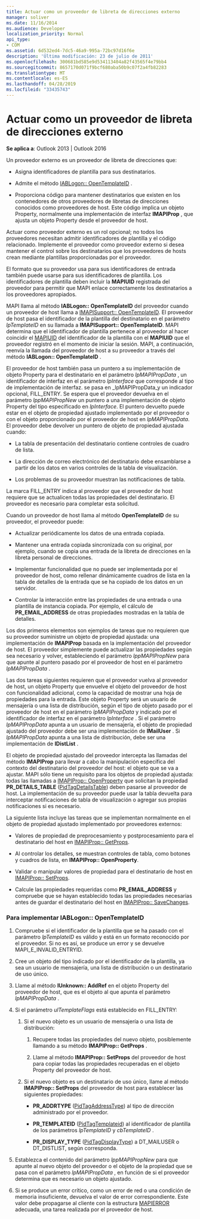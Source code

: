 ```yaml
---
title: Actuar como un proveedor de libreta de direcciones externo
manager: soliver
ms.date: 11/16/2014
ms.audience: Developer
localization_priority: Normal
api_type:
- COM
ms.assetid: 6d532ed4-7dc5-46a9-995a-72bc97d16f6e
description: 'Última modificación: 23 de julio de 2011'
ms.openlocfilehash: 300681bd585e9d534113404a82f43565f4e79bb4
ms.sourcegitcommit: 8657170d071f9bcf680aba50b9c07f2a4fb82283
ms.translationtype: MT
ms.contentlocale: es-ES
ms.lasthandoff: 04/28/2019
ms.locfileid: "33435743"
---
```

# <a name="acting-as-a-foreign-address-book-provider"></a>Actuar como un proveedor de libreta de direcciones externo

**Se aplica a**: Outlook 2013 | Outlook 2016 
  
Un proveedor externo es un proveedor de libreta de direcciones que: 
  
- Asigna identificadores de plantilla para sus destinatarios.
    
- Admite el método [IABLogon:: OpenTemplateID](iablogon-opentemplateid.md) . 
    
- Proporciona código para mantener destinatarios que existen en los contenedores de otros proveedores de libretas de direcciones conocidos como proveedores de host. Este código implica un objeto Property, normalmente una implementación de interfaz **IMAPIProp** , que ajusta un objeto Property desde el proveedor de host. 
    
Actuar como proveedor externo es un rol opcional; no todos los proveedores necesitan admitir identificadores de plantilla y el código relacionado. Implemente el proveedor como proveedor externo si desea mantener el control sobre los destinatarios que los proveedores de hosts crean mediante plantillas proporcionadas por el proveedor. 
  
El formato que su proveedor usa para sus identificadores de entrada también puede usarse para sus identificadores de plantilla. Los identificadores de plantilla deben incluir la **MAPIUID** registrada del proveedor para permitir que MAPI enlace correctamente los destinatarios a los proveedores apropiados. 
  
MAPI llama al método **IABLogon:: OpenTemplateID** del proveedor cuando un proveedor de host llama a [IMAPISupport:: OpenTemplateID](imapisupport-opentemplateid.md). El proveedor de host pasa el identificador de la plantilla del destinatario en el parámetro _lpTemplateID_ en su llamada a **IMAPISupport:: OpenTemplateID**. MAPI determina que el identificador de plantilla pertenece al proveedor al hacer coincidir el [MAPIUID](mapiuid.md) del identificador de la plantilla con el **MAPIUID** que el proveedor registró en el momento de iniciar la sesión. MAPI, a continuación, reenvía la llamada del proveedor de host a su proveedor a través del método **IABLogon:: OpenTemplateID** . 
  
El proveedor de host también pasa un puntero a su implementación de objeto Property para el destinatario en el parámetro _lpMAPIPropData_ , un identificador de interfaz en el parámetro _lpInterface_ que corresponde al tipo de implementación de interfaz. se pasa en _lpMAPIPropData_y un indicador opcional, FILL_ENTRY. Se espera que el proveedor devuelva en el parámetro _lppMAPIPropNew_ un puntero a una implementación de objeto Property del tipo especificado en _lpInterface_. El puntero devuelto puede estar en el objeto de propiedad ajustado implementado por el proveedor o con el objeto proporcionado por el proveedor de host en _lpMAPIPropData_. El proveedor debe devolver un puntero de objeto de propiedad ajustada cuando:
  
- La tabla de presentación del destinatario contiene controles de cuadro de lista.
    
- La dirección de correo electrónico del destinatario debe ensamblarse a partir de los datos en varios controles de la tabla de visualización.
    
- Los problemas de su proveedor muestran las notificaciones de tabla.
    
La marca FILL_ENTRY indica al proveedor que el proveedor de host requiere que se actualicen todas las propiedades del destinatario. El proveedor es necesario para completar esta solicitud.
  
Cuando un proveedor de host llama al método **OpenTemplateID** de su proveedor, el proveedor puede: 
  
- Actualizar periódicamente los datos de una entrada copiada.
    
- Mantener una entrada copiada sincronizada con su original, por ejemplo, cuando se copia una entrada de la libreta de direcciones en la libreta personal de direcciones.
    
- Implementar funcionalidad que no puede ser implementada por el proveedor de host, como rellenar dinámicamente cuadros de lista en la tabla de detalles de la entrada que se ha copiado de los datos en un servidor.
    
- Controlar la interacción entre las propiedades de una entrada o una plantilla de instancia copiada. Por ejemplo, el cálculo de **PR_EMAIL_ADDRESS** de otras propiedades mostradas en la tabla de detalles. 
    
Los dos primeros elementos son ejemplos de tareas que no requieren que su proveedor suministre un objeto de propiedad ajustada: una implementación de **IMAPIProp** basada en la implementación del proveedor de host. El proveedor simplemente puede actualizar las propiedades según sea necesario y volver, estableciendo el parámetro _lppMAPIPropNew_ para que apunte al puntero pasado por el proveedor de host en el parámetro _lpMAPIPropData_ . 
  
Las dos tareas siguientes requieren que el proveedor vuelva al proveedor de host, un objeto Property que envuelve el objeto del proveedor de host con funcionalidad adicional, como la capacidad de mostrar una hoja de propiedades para la entrada. Este objeto Property será un usuario de mensajería o una lista de distribución, según el tipo de objeto pasado por el proveedor de host en el parámetro _lpMAPIPropData_ y indicado por el identificador de interfaz en el parámetro _lpInterface_ . Si el parámetro _lpMAPIPropData_ apunta a un usuario de mensajería, el objeto de propiedad ajustado del proveedor debe ser una implementación de **IMailUser** . Si _lpMAPIPropData_ apunta a una lista de distribución, debe ser una implementación de **IDistList** . 
  
El objeto de propiedad ajustado del proveedor intercepta las llamadas del método **IMAPIProp** para llevar a cabo la manipulación específica del contexto del destinatario del proveedor del host: el objeto que se va a ajustar. MAPI sólo tiene un requisito para los objetos de propiedad ajustada: todas las llamadas a [IMAPIProp:: OpenProperty](imapiprop-openproperty.md) que solicitan la propiedad **PR_DETAILS_TABLE** ([PidTagDetailsTable](pidtagdetailstable-canonical-property.md)) deben pasarse al proveedor de host. La implementación de su proveedor puede usar la tabla devuelta para interceptar notificaciones de tabla de visualización o agregar sus propias notificaciones si es necesario. 
  
La siguiente lista incluye las tareas que se implementan normalmente en el objeto de propiedad ajustado implementado por proveedores externos:
  
- Valores de propiedad de preprocesamiento y postprocesamiento para el destinatario del host en [IMAPIProp:: GetProps](imapiprop-getprops.md).
    
- Al controlar los detalles, se muestran controles de tabla, como botones y cuadros de lista, en **IMAPIProp:: OpenProperty**.
    
- Validar o manipular valores de propiedad para el destinatario de host en [IMAPIProp:: SetProps](imapiprop-setprops.md).
    
- Calcule las propiedades requeridas como **PR_EMAIL_ADDRESS** y compruebe que se hayan establecido todas las propiedades necesarias antes de guardar el destinatario del host en [IMAPIProp:: SaveChanges](imapiprop-savechanges.md).
    
### <a name="to-implement-iablogonopentemplateid"></a>Para implementar IABLogon:: OpenTemplateID
  
1. Compruebe si el identificador de la plantilla que se ha pasado con el parámetro _lpTemplateID_ es válido y está en un formato reconocido por el proveedor. Si no es así, se produce un error y se devuelve MAPI_E_INVALID_ENTRYID. 
    
2. Cree un objeto del tipo indicado por el identificador de la plantilla, ya sea un usuario de mensajería, una lista de distribución o un destinatario de uso único. 
    
3. Llame al método **IUnknown:: AddRef** en el objeto Property del proveedor de host, que es el objeto al que apunta el parámetro _lpMAPIPropData_ . 
    
4. Si el parámetro _ulTemplateFlags_ está establecido en FILL_ENTRY: 
    
   1. Si el nuevo objeto es un usuario de mensajería o una lista de distribución:
      
      1. Recupere todas las propiedades del nuevo objeto, posiblemente llamando a su método **IMAPIProp:: GetProps** . 
          
      2. Llame al método **IMAPIProp:: SetProps** del proveedor de host para copiar todas las propiedades recuperadas en el objeto Property del proveedor de host. 
      
   2. Si el nuevo objeto es un destinatario de uso único, llame al método **IMAPIProp:: SetProps** del proveedor de host para establecer las siguientes propiedades: 
      
      - **PR_ADDRTYPE** ([PidTagAddressType](pidtagaddresstype-canonical-property.md)) al tipo de dirección administrado por el proveedor.
        
      - **PR\_TEMPLATEID** ([PidTagTemplateid](pidtagtemplateid-canonical-property.md)) al identificador de plantilla de los parámetros _lpTemplateID_ y _cbTemplateID_ . 
        
      - **PR_DISPLAY_TYPE** ([PidTagDisplayType](pidtagdisplaytype-canonical-property.md)) a DT_MAILUSER o DT_DISTLIST, según corresponda.
    
5. Establezca el contenido del parámetro _lppMAPIPropNew_ para que apunte al nuevo objeto del proveedor o el objeto de la propiedad que se pasa con el parámetro _lpMAPIPropData_ , en función de si el proveedor determina que es necesario un objeto ajustado. 
    
6. Si se produce un error crítico, como un error de red o una condición de memoria insuficiente, devuelva el valor de error correspondiente. Este valor debe propagarse al cliente con la estructura [MAPIERROR](mapierror.md) adecuada, una tarea realizada por el proveedor de host. 
    

